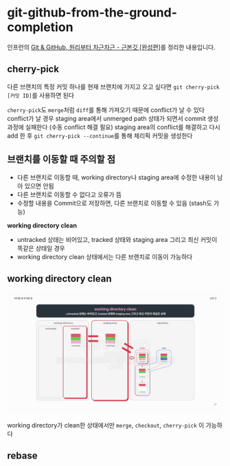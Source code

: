 # git-github-from-the-ground-completion
인프런의 [Git & GitHub, 원리부터 차근차근 - 근본깃 [완성편]](https://www.inflearn.com/course/geek-%EA%B7%BC%EB%B3%B8%EA%B9%83-git-github)를 정리한 내용입니다.

## cherry-pick

다른 브랜치의 특정 커밋 하나를 현재 브랜치에 가지고 오고 싶다면
`git cherry-pick [커밋 ID]`를 사용하면 된다

`cherry-pick`도 `merge`처럼 `diff`를 통해 가져오기 때문에 conflict가 날 수 있다
conflict가 날 경우 staging area에서 unmerged path 상태가 되면서 commit 생성 과정에 실패한다 (수동 conflict 해결 필요)
staging area의 conflict를 해결하고 다시 add 한 후 `git cherry-pick --continue`를 통해 체리픽 커밋을 생성한다

## 브랜치를 이동할 때 주의할 점

- 다른 브랜치로 이동할 때, working directory나 staging area에 수정한 내용이 남아 있으면 안됨
- 다른 브랜치로 이동할 수 없다고 오류가 뜸
- 수정할 내용을 Commit으로 저장하면, 다른 브랜치로 이동할 수 있음 (stash도 가능)

**working directory clean**
- untracked 상태는 비어있고, tracked 상태와 staging area 그리고 최신 커밋이 똑같은 상태일 경우
- working directory clean 상태에서는 다른 브랜치로 이동이 가능하다

## working directory clean

![image](./images/Pasted%20image%2020251008105028.png)

working directory가 clean한 상태에서만 `merge`, `checkout`, `cherry-pick` 이 가능하다

## rebase